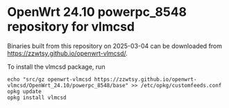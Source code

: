 OpenWrt 24.10 powerpc_8548 repository for vlmcsd
========

Binaries built from this repository on 2025-03-04 can be downloaded from <https://zzwtsy.github.io/openwrt-vlmcsd/>.

To install the vlmcsd package, run

```
echo "src/gz openwrt-vlmcsd https://zzwtsy.github.io/openwrt-vlmcsd/OpenWrt_24.10/powerpc_8548/base" >> /etc/opkg/customfeeds.conf
opkg update
opkg install vlmcsd
```
